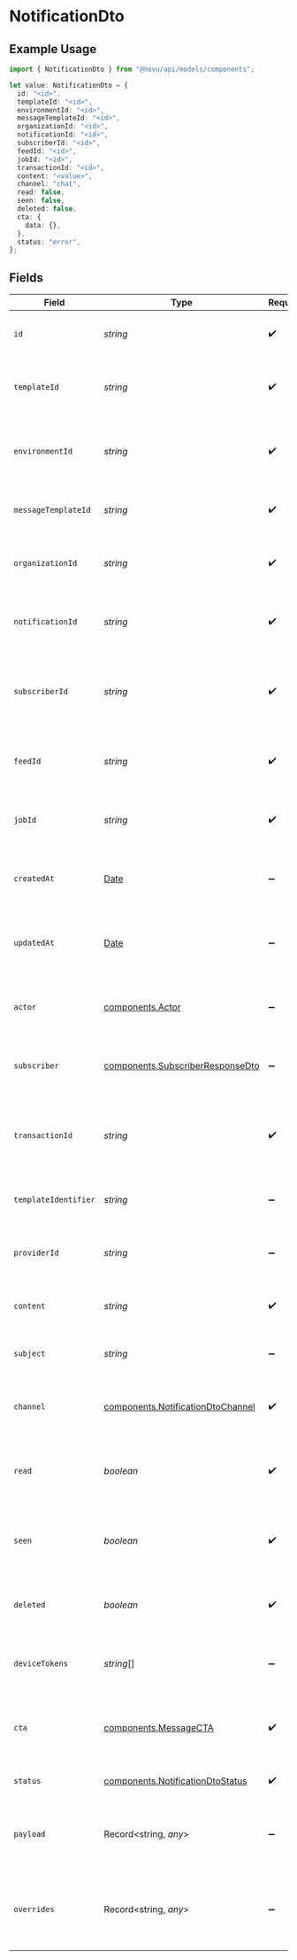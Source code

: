 # NotificationDto

## Example Usage

```typescript
import { NotificationDto } from "@novu/api/models/components";

let value: NotificationDto = {
  id: "<id>",
  templateId: "<id>",
  environmentId: "<id>",
  messageTemplateId: "<id>",
  organizationId: "<id>",
  notificationId: "<id>",
  subscriberId: "<id>",
  feedId: "<id>",
  jobId: "<id>",
  transactionId: "<id>",
  content: "<value>",
  channel: "chat",
  read: false,
  seen: false,
  deleted: false,
  cta: {
    data: {},
  },
  status: "error",
};
```

## Fields

| Field                                                                                         | Type                                                                                          | Required                                                                                      | Description                                                                                   |
| --------------------------------------------------------------------------------------------- | --------------------------------------------------------------------------------------------- | --------------------------------------------------------------------------------------------- | --------------------------------------------------------------------------------------------- |
| `id`                                                                                          | *string*                                                                                      | :heavy_check_mark:                                                                            | Unique identifier for the notification.                                                       |
| `templateId`                                                                                  | *string*                                                                                      | :heavy_check_mark:                                                                            | Identifier for the template used to generate the notification.                                |
| `environmentId`                                                                               | *string*                                                                                      | :heavy_check_mark:                                                                            | Identifier for the environment where the notification is sent.                                |
| `messageTemplateId`                                                                           | *string*                                                                                      | :heavy_check_mark:                                                                            | Identifier for the message template used.                                                     |
| `organizationId`                                                                              | *string*                                                                                      | :heavy_check_mark:                                                                            | Identifier for the organization sending the notification.                                     |
| `notificationId`                                                                              | *string*                                                                                      | :heavy_check_mark:                                                                            | Unique identifier for the notification instance.                                              |
| `subscriberId`                                                                                | *string*                                                                                      | :heavy_check_mark:                                                                            | Unique identifier for the subscriber receiving the notification.                              |
| `feedId`                                                                                      | *string*                                                                                      | :heavy_check_mark:                                                                            | Identifier for the feed associated with the notification.                                     |
| `jobId`                                                                                       | *string*                                                                                      | :heavy_check_mark:                                                                            | Identifier for the job that triggered the notification.                                       |
| `createdAt`                                                                                   | [Date](https://developer.mozilla.org/en-US/docs/Web/JavaScript/Reference/Global_Objects/Date) | :heavy_minus_sign:                                                                            | Timestamp indicating when the notification was created.                                       |
| `updatedAt`                                                                                   | [Date](https://developer.mozilla.org/en-US/docs/Web/JavaScript/Reference/Global_Objects/Date) | :heavy_minus_sign:                                                                            | Timestamp indicating when the notification was last updated.                                  |
| `actor`                                                                                       | [components.Actor](../../models/components/actor.md)                                          | :heavy_minus_sign:                                                                            | Actor details related to the notification, if applicable.                                     |
| `subscriber`                                                                                  | [components.SubscriberResponseDto](../../models/components/subscriberresponsedto.md)          | :heavy_minus_sign:                                                                            | Subscriber details associated with this notification.                                         |
| `transactionId`                                                                               | *string*                                                                                      | :heavy_check_mark:                                                                            | Unique identifier for the transaction associated with the notification.                       |
| `templateIdentifier`                                                                          | *string*                                                                                      | :heavy_minus_sign:                                                                            | Identifier for the template used, if applicable.                                              |
| `providerId`                                                                                  | *string*                                                                                      | :heavy_minus_sign:                                                                            | Identifier for the provider that sends the notification.                                      |
| `content`                                                                                     | *string*                                                                                      | :heavy_check_mark:                                                                            | The main content of the notification.                                                         |
| `subject`                                                                                     | *string*                                                                                      | :heavy_minus_sign:                                                                            | The subject line for email notifications, if applicable.                                      |
| `channel`                                                                                     | [components.NotificationDtoChannel](../../models/components/notificationdtochannel.md)        | :heavy_check_mark:                                                                            | The channel through which the notification is sent.                                           |
| `read`                                                                                        | *boolean*                                                                                     | :heavy_check_mark:                                                                            | Indicates whether the notification has been read by the subscriber.                           |
| `seen`                                                                                        | *boolean*                                                                                     | :heavy_check_mark:                                                                            | Indicates whether the notification has been seen by the subscriber.                           |
| `deleted`                                                                                     | *boolean*                                                                                     | :heavy_check_mark:                                                                            | Indicates whether the notification has been deleted.                                          |
| `deviceTokens`                                                                                | *string*[]                                                                                    | :heavy_minus_sign:                                                                            | Device tokens for push notifications, if applicable.                                          |
| `cta`                                                                                         | [components.MessageCTA](../../models/components/messagecta.md)                                | :heavy_check_mark:                                                                            | Call-to-action information associated with the notification.                                  |
| `status`                                                                                      | [components.NotificationDtoStatus](../../models/components/notificationdtostatus.md)          | :heavy_check_mark:                                                                            | Current status of the notification.                                                           |
| `payload`                                                                                     | Record<string, *any*>                                                                         | :heavy_minus_sign:                                                                            | The payload that was used to send the notification trigger.                                   |
| `overrides`                                                                                   | Record<string, *any*>                                                                         | :heavy_minus_sign:                                                                            | Provider-specific overrides used when triggering the notification.                            |